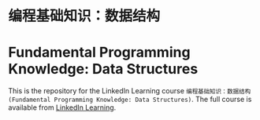 # 编程基础知识：数据结构
# Fundamental Programming Knowledge: Data Structures
This is the repository for the LinkedIn Learning course `编程基础知识：数据结构 (Fundamental Programming Knowledge: Data Structures)`. The full course is available from [LinkedIn Learning][lil-course-url].

[0]: # (Replace these placeholder URLs with actual course URLs)

[lil-course-url]: https://www.linkedin.com/learning/programming-foundations-data-structure
